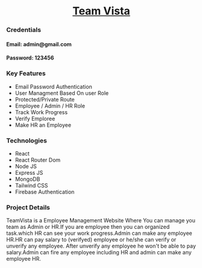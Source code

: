 <h1 align="center"><a href="https://teamvista-85a36.firebaseapp.com/">Team Vista</a></h1>

<h3>Credentials</h3>
<h4>Email: admin@gmail.com</h4>
<h4>Password: 123456</h4>


<h3>Key Features</h3>
<ul>
  <li>Email Password Authentication</li>
  <li>User Managment Based On user Role</li>
  <li>Protected/Private Route</li>
  <li>Employee / Admin / HR Role</li>
  <li>Track Work Progress</li>
  <li>Verify Emploree</li>
  <li>Make HR an Employee</li>
</ul>

<h3>Technologies</h3>
<ul>
  <li>React</li>
  <li>React Router Dom</li>
  <li>Node JS</li>
  <li>Express JS</li>
  <li>MongoDB</li>
  <li>Tailwind CSS</li>
  <li>Firebase Authentication</li>
</ul>

<h3>Project Details</h3>
<p>TeamVista is a Employee Management Website Where You can manage you team as Admin or HR.If you are employee then you can organized task.which HR can see your work progress.Admin can make any employee HR.HR can pay salary to (verifyed) employee or he/she can verify or unverify any employee. After unverify any employee he won't be able to pay salary.Admin can fire any employee including HR and admin can make any employee HR.</p>
